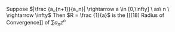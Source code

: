 Suppose $|\frac {a_{n+1}}{a_n}| \rightarrow a \in [0,\infty] \ as\  n \ \rightarrow \infty$
Then $R = \frac {1}{a}$ is the [[(18) Radius of Convergence]] of $\sum a_nz^n$
